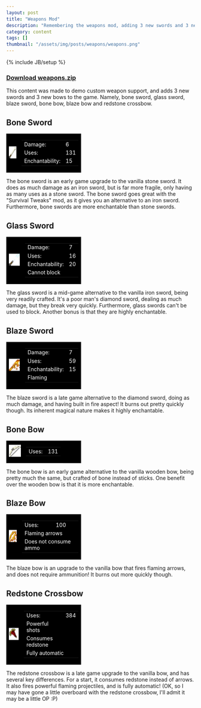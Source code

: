 ```yaml
---
layout: post
title: "Weapons Mod"
description: "Remembering the weapons mod, adding 3 new swords and 3 new bows"
category: content
tags: []
thumbnail: "/assets/img/posts/weapons/weapons.png"
---
```

{% include JB/setup %}

<style>
table.weapon-table {
  background-color: black;
  color: white;
  width: 200px;
}
</style>

### [Download weapons.zip](/assets/files/downloads/weapons.zip)

This content was made to demo custom weapon support, and adds 3 new swords and 3 new bows to the game. Namely, bone sword, glass sword, blaze sword, bone bow, blaze bow and redstone crossbow.

<!--more-->

## Bone Sword

<table class='weapon-table'>
  <tr>
    <td>
      <img alt="Bone Sword" src="/assets/img/posts/weapons/bone_sword.png" height="32" width="32" />
    </td>
    <td>
      <table>
  <tr><td>
      Damage:
    </td><td>
      6
    </td>
  </tr>
  <tr><td>
      Uses:
    </td><td>
      131
    </td>
  </tr>
  <tr><td>
      Enchantability:
    </td><td> 
      15
    </td>
  </tr>
</table>
</td>
</tr>
</table>

The bone sword is an early game upgrade to the vanilla stone sword. It does as much damage as an iron sword, but is far more fragile, only having as many uses as a stone sword. The bone sword goes great with the "Survival Tweaks" mod, as it gives you an alternative to an iron sword. Furthermore, bone swords are more enchantable than stone swords.

## Glass Sword

<table class='weapon-table'>
  <tr>
    <td>
      <img alt="Glass Sword" src="/assets/img/posts/weapons/glass_sword.png" height="32" width="32" />
    </td>
    <td>
      <table>
  <tr><td>
      Damage:
    </td><td>
      7
    </td>
  </tr>
  <tr><td>
      Uses:
    </td><td>
      16
    </td>
  </tr>
  <tr><td>
      Enchantability:
    </td><td> 
      20
    </td>
  </tr>
  <tr><td colspan="2">
      Cannot block
  </td></tr>
</table>
</td>
</tr>
</table>


The glass sword is a mid-game alternative to the vanilla iron sword, being very readily crafted. It's a poor man's diamond sword, dealing as much damage, but they break very quickly. Furthermore, glass swords can't be used to block. Another bonus is that they are highly enchantable.

## Blaze Sword

<table class='weapon-table'>
  <tr>
    <td>
      <img alt="Blaze Sword" src="/assets/img/posts/weapons/blaze_sword.png" height="32" width="32" />
    </td>
    <td>
      <table>
  <tr><td>
      Damage:
    </td><td>
      7
    </td>
  </tr>
  <tr><td>
      Uses:
    </td><td>
      59
    </td>
  </tr>
  <tr><td>
      Enchantability:
    </td><td> 
      15
    </td>
  </tr>
  <tr><td colspan="2">
      Flaming
  </td></tr>
</table>
</td>
</tr>
</table>

The blaze sword is a late game alternative to the diamond sword, doing as much damage, and having built in fire aspect! It burns out pretty quickly though. Its inherent magical nature makes it highly enchantable.

## Bone Bow

<table class='weapon-table'>
  <tr>
    <td>
      <img alt="Bone Bow" src="/assets/img/posts/weapons/bone_bow.png" height="32" width="32" />
    </td>
    <td>
      <table>
  <tr><td>
      Uses:
    </td><td>
      131
    </td>
  </tr>
</table>
</td>
</tr>
</table>

The bone bow is an early game alternative to the vanilla wooden bow, being pretty much the same, but crafted of bone instead of sticks. One benefit over the wooden bow is that it is more enchantable.

## Blaze Bow

<table class='weapon-table'>
  <tr>
    <td>
      <img alt="Blaze Bow" src="/assets/img/posts/weapons/blaze_bow.png" height="32" width="32" />
    </td>
    <td>
      <table>
  <tr><td>
      Uses:
    </td><td>
      100
    </td>
  </tr>
  <tr><td colspan="2">
      Flaming arrows
    </td>
  </tr>
  <tr><td colspan="2">
      Does not consume ammo
    </td>
  </tr>
</table>
</td>
</tr>
</table>

The blaze bow is an upgrade to the vanilla bow that fires flaming arrows, and does not require ammunition! It burns out more quickly though.

## Redstone Crossbow

<table class='weapon-table'>
  <tr>
    <td>
      <img alt="Redstone Crossbow" src="/assets/img/posts/weapons/redstone_xbow.png" height="32" width="32" />
    </td>
    <td>
      <table>
  <tr><td>
      Uses:
    </td><td>
      384
    </td>
  </tr>
  <tr><td>
      Powerful shots
    </td>
  </tr>
  <tr><td colspan="2">
      Consumes redstone
    </td>
  </tr>
  <tr><td colspan="2">
      Fully automatic
    </td>
  </tr>
</table>
</td>
</tr>
</table>



The redstone crossbow is a late game upgrade to the vanilla bow, and has several key differences. For a start, it consumes redstone instead of arrows. It also fires powerful flaming projectiles, and is fully automatic! (OK, so I may have gone a little overboard with the redstone crossbow, I'll admit it may be a little OP :P)